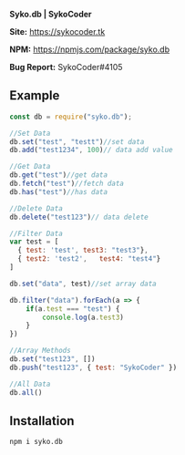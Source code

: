 
**Syko.db | SykoCoder**

**Site:** https://sykocoder.tk

**NPM:** https://npmjs.com/package/syko.db

**Bug Report:** SykoCoder#4105

## Example

```js
const db = require("syko.db");

//Set Data
db.set("test", "testt")//set data
db.add("test1234", 100)// data add value

//Get Data
db.get("test")//get data
db.fetch("test")//fetch data
db.has("test")//has data

//Delete Data
db.delete("test123")// data delete

//Filter Data
var test = [
  { test: 'test', test3: "test3"},
  { test2: 'test2',   test4: "test4"}
]

db.set("data", test)//set array data

db.filter("data").forEach(a => {
	if(a.test === "test") {
		console.log(a.test3)
	}
})

//Array Methods
db.set("test123", [])
db.push("test123", { test: "SykoCoder" })

//All Data
db.all()


 ```

 ## Installation

```
npm i syko.db
```
